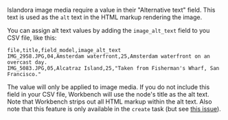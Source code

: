 Islandora image media require a value in their "Alternative text" field. This text is used as the `alt` text in the HTML markup rendering the image.

You can assign alt text values by adding the `image_alt_text` field to you CSV file, like this:

```text
file,title,field_model,image_alt_text
IMG_2958.JPG,04,Amsterdam waterfront,25,Amsterdam waterfront on an overcast day.
IMG_5083.JPG,05,Alcatraz Island,25,"Taken from Fisherman's Wharf, San Francisco."
```

The value will only be applied to image media. If you do not include this field in your CSV file, Workbench will use the node's title as the alt text. Note that Workbench strips out all HTML markup within the alt text. Also note that this feature is only available in the `create` task (but see [this issue](https://github.com/mjordan/islandora_workbench/issues/166)).
